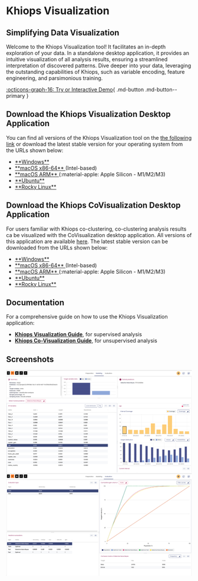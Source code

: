 # Khiops Visualization

## Simplifying Data Visualization 

Welcome to the Khiops Visualization tool! It facilitates an in-depth exploration of your data. In a standalone desktop application, it provides an intuitive visualization of all analysis results, ensuring a streamlined interpretation of discovered patterns. Dive deeper into your data, leveraging the outstanding capabilities of Khiops, such as variable encoding, feature engineering, and parsimonious training.

[:octicons-graph-16: Try or Interactive Demo](demovisualization.md){ .md-button .md-button--primary }

## Download the Khiops Visualization Desktop Application

You can find all versions of the Khiops Visualization tool on the [the following link][repo-visu] or download the latest stable version for your operating system from the URLs shown below:

[repo-visu]: https://github.com/khiopsrelease/kv-release/releases

- <a href="https://github.com/KhiopsML/kv-electron/releases/download/v11.0.9/khiops-visualization-Setup-11.0.9.exe">
           **Windows** </a>
- <a href="https://github.com/KhiopsML/kv-electron/releases/download/v11.0.9/khiops-visualization-11.0.9.dmg">
          **macOS x86-64**  </a>  (Intel-based)
- <a href="https://github.com/KhiopsML/kv-electron/releases/download/v11.0.9/khiops-visualization-11.0.9-arm64.dmg">
          **macOS ARM** </a>   (:material-apple: Apple Silicon - M1/M2/M3)
- <a href="https://github.com/KhiopsML/kv-electron/releases/download/v11.0.9/khiops-visualization_11.0.9_amd64.deb">
          **Ubuntu** </a>
- <a href="https://github.com/KhiopsML/kv-electron/releases/download/v11.0.9/khiops-visualization-11.0.9.x86_64.rpm">
          **Rocky Linux** </a>

## Download the Khiops CoVisualization Desktop Application
For users familiar with Khiops co-clustering, co-clustering analysis results ca be visualized with the CoVisualization desktop application. All versions of this application are available [here][repo-covisualisation]. The latest stable version can be downloaded from the URLs shown below:

[repo-covisualisation]: https://github.com/khiopsrelease/kc-release/releases/tag/v11.1.1

- <a href="https://github.com/KhiopsML/kc-electron/releases/download/v11.1.2/khiops-covisualization-Setup-11.1.2.exe">
          **Windows** </a>
- <a href="https://github.com/KhiopsML/kc-electron/releases/download/v11.1.2/khiops-covisualization-11.1.2.dmg">
          **macOS x86-64**  </a>  (Intel-based)  
- <a href="https://github.com/KhiopsML/kc-electron/releases/download/v11.1.2/khiops-covisualization-11.1.2-arm64.dmg">
          **macOS ARM** </a>   (:material-apple: Apple Silicon - M1/M2/M3) 
- <a href="https://github.com/KhiopsML/kc-electron/releases/download/v11.1.2/khiops-covisualization_11.1.2_amd64.deb">
          **Ubuntu** </a>
- <a href="https://github.com/KhiopsML/kc-electron/releases/download/v11.1.2/khiops-covisualization-11.1.2.x86_64.rpm">
          **Rocky Linux** </a>

## Documentation

For a comprehensive guide on how to use the Khiops Visualization application:

- [**Khiops Visualization Guide**][Documentation], for supervised analysis
- [**Khiops Co-Visualization Guide**][coviz], for unsupervised analysis

[Documentation]: KhiopsVisualizationGuide-v10.2.2.pdf
[coviz]: KhiopsCovisualizationGuide-v10.2.2.pdf

## Screenshots 

<div class="text-center">
    <img style="max-width:600px; width: -webkit-fill-available; display: inline-block;" src="/assets/images/Visualization Adult Modeling.png">
    <img style="max-width:600px; width: -webkit-fill-available; display: inline-block;" src="/assets/images/Visualization Adult Evaluation.png">
</div>

